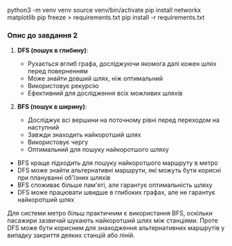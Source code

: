 python3 -m venv venv
source venv/bin/activate
pip install networkx matplotlib
pip freeze > requirements.txt
pip install -r requirements.txt

### Опис до завдання 2

1. **DFS (пошук в глибину)**:

   - Рухається вглиб графа, досліджуючи якомога далі кожен шлях перед поверненням
   - Може знайти довший шлях, ніж оптимальний
   - Використовує рекурсію
   - Ефективний для дослідження всіх можливих шляхів

2. **BFS (пошук в ширину)**:

   - Досліджує всі вершини на поточному рівні перед переходом на наступний
   - Завжди знаходить найкоротший шлях
   - Використовує чергу
   - Оптимальний для пошуку найкоротшого шляху

- BFS краще підходить для пошуку найкоротшого маршруту в метро
- DFS може знайти альтернативні маршрути, які можуть бути корисні при плануванні об'їзних шляхів
- BFS споживає більше пам'яті, але гарантує оптимальність шляху
- DFS може працювати швидше в глибоких графах, але не гарантує найкоротший шлях

Для системи метро більш практичним є використання BFS, оскільки пасажири зазвичай шукають найкоротший шлях між станціями. Проте DFS може бути корисним для знаходження альтернативних маршрутів у випадку закриття деяких станцій або ліній.
